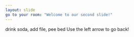 ```yaml
---
layout: slide
go to your room: "Welcome to our second slide!"
---
```

drink soda, add file, pee bed
Use the left arrow to go back!
